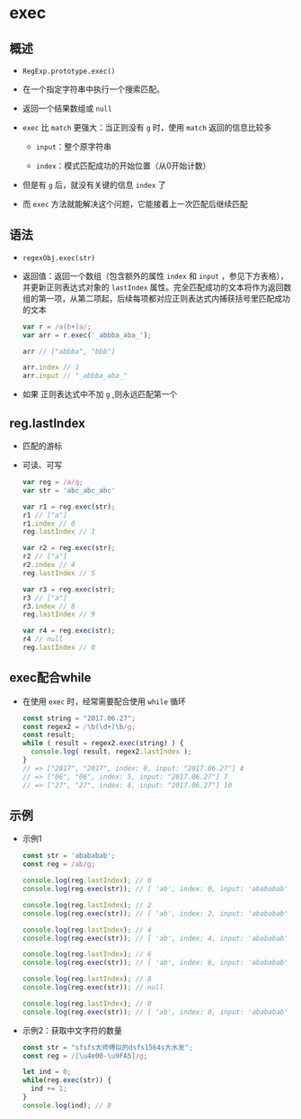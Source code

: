 # exec

## 概述

  - `RegExp.prototype.exec()`

  - 在一个指定字符串中执行一个搜索匹配。

  - 返回一个结果数组或 `null`

  - `exec` 比 `match` 更强大：当正则没有 `g` 时，使用 `match` 返回的信息比较多

      - `input`：整个原字符串

      - `index`：模式匹配成功的开始位置（从0开始计数）

  - 但是有 `g` 后，就没有关键的信息 `index` 了

  - 而 `exec` 方法就能解决这个问题，它能接着上一次匹配后继续匹配

## 语法

  - `regexObj.exec(str)`

  - 返回值：返回一个数组（包含额外的属性 `index` 和 `input` ，参见下方表格），并更新正则表达式对象的 `lastIndex` 属性。完全匹配成功的文本将作为返回数组的第一项，从第二项起，后续每项都对应正则表达式内捕获括号里匹配成功的文本

    ```javascript
    var r = /a(b+)a/;
    var arr = r.exec('_abbba_aba_');

    arr // ["abbba", "bbb"]

    arr.index // 1
    arr.input // "_abbba_aba_"
    ```

  - 如果 正则表达式中不加 `g` ,则永远匹配第一个

## reg.lastIndex

  - 匹配的游标

  - 可读、可写

    ```javascript
    var reg = /a/g;
    var str = 'abc_abc_abc'

    var r1 = reg.exec(str);
    r1 // ["a"]
    r1.index // 0
    reg.lastIndex // 1

    var r2 = reg.exec(str);
    r2 // ["a"]
    r2.index // 4
    reg.lastIndex // 5

    var r3 = reg.exec(str);
    r3 // ["a"]
    r3.index // 8
    reg.lastIndex // 9

    var r4 = reg.exec(str);
    r4 // null
    reg.lastIndex // 0
    ```

## exec配合while

  - 在使用 `exec` 时，经常需要配合使用 `while` 循环

    ```javascript
    const string = "2017.06.27";
    const regex2 = /\b(\d+)\b/g;
    const result;
    while ( result = regex2.exec(string) ) {
      console.log( result, regex2.lastIndex );
    }
    // => ["2017", "2017", index: 0, input: "2017.06.27"] 4
    // => ["06", "06", index: 5, input: "2017.06.27"] 7
    // => ["27", "27", index: 8, input: "2017.06.27"] 10
    ```

## 示例

  - 示例1

    ```javascript
    const str = 'abababab';
    const reg = /ab/g;

    console.log(reg.lastIndex); // 0
    console.log(reg.exec(str)); // [ 'ab', index: 0, input: 'abababab' ]

    console.log(reg.lastIndex); // 2
    console.log(reg.exec(str)); // [ 'ab', index: 2, input: 'abababab' ]

    console.log(reg.lastIndex); // 4
    console.log(reg.exec(str)); // [ 'ab', index: 4, input: 'abababab' ]

    console.log(reg.lastIndex); // 6
    console.log(reg.exec(str)); // [ 'ab', index: 6, input: 'abababab' ]

    console.log(reg.lastIndex); // 8
    console.log(reg.exec(str)); // null

    console.log(reg.lastIndex); // 0
    console.log(reg.exec(str)); // [ 'ab', index: 0, input: 'abababab' ]
    ```

  - 示例2：获取中文字符的数量

    ```javascript
    const str = "sfsfs大师傅似的dsfs1564s大水发";
    const reg = /[\u4e00-\u9FA5]/g;

    let ind = 0;
    while(reg.exec(str)) {
      ind += 1;
    }
    console.log(ind); // 8
    ```
